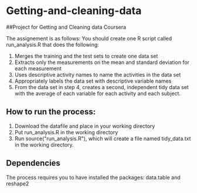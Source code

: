# Getting-and-cleaning-data
##Project for Getting and Cleaning data Coursera

The assignement is as follows:
You should create one R script called run_analysis.R that does the following:

1. Merges the training and the test sets to create one data set
2. Extracts only the measurements on the mean and standard deviation for each measurement
3. Uses descriptive activity names to name the activities in the data set
4. Appropriately labels the data set with descriptive variable names 
5. From the data set in step 4, creates a second, independent tidy data set with the average of each variable for each activity and each subject.

## How to run the process:
1. Download the datafile and place in your working directory
2. Put run_analysis.R in the working directory
3. Run source("run_analysis.R"), which will create a file named tidy_data.txt in the working directory.


## Dependencies
The process requires you to have installed the packages: data.table and reshape2
